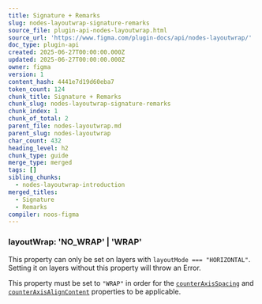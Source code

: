 ```yaml
---
title: Signature + Remarks
slug: nodes-layoutwrap-signature-remarks
source_file: plugin-api-nodes-layoutwrap.html
source_url: 'https://www.figma.com/plugin-docs/api/nodes-layoutwrap/'
doc_type: plugin-api
created: 2025-06-27T00:00:00.000Z
updated: 2025-06-27T00:00:00.000Z
owner: figma
version: 1
content_hash: 4441e7d19d60eba7
token_count: 124
chunk_title: Signature + Remarks
chunk_slug: nodes-layoutwrap-signature-remarks
chunk_index: 1
chunk_of_total: 2
parent_file: nodes-layoutwrap.md
parent_slug: nodes-layoutwrap
char_count: 432
heading_level: h2
chunk_type: guide
merge_type: merged
tags: []
sibling_chunks:
  - nodes-layoutwrap-introduction
merged_titles:
  - Signature
  - Remarks
compiler: noos-figma
---
```


### layoutWrap: 'NO_WRAP' | 'WRAP'

This property can only be set on layers with `layoutMode === "HORIZONTAL"`. Setting it on layers without this property will throw an Error.

This property must be set to `"WRAP"` in order for the [`counterAxisSpacing`](/plugin-docs/api/properties/nodes-counteraxisspacing/)
 and [`counterAxisAlignContent`](/plugin-docs/api/properties/nodes-counteraxisaligncontent/)
 properties to be applicable.
